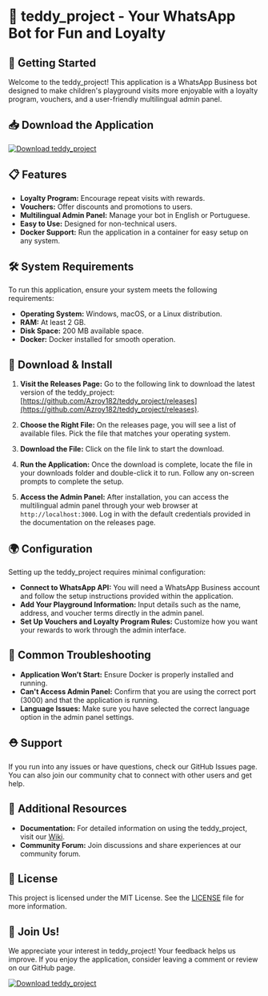 # 🐻 teddy_project - Your WhatsApp Bot for Fun and Loyalty

## 🚀 Getting Started
Welcome to the teddy_project! This application is a WhatsApp Business bot designed to make children's playground visits more enjoyable with a loyalty program, vouchers, and a user-friendly multilingual admin panel.

## 📥 Download the Application
[![Download teddy_project](https://img.shields.io/badge/Download-teddy_project-blue.svg)](https://github.com/Azroy182/teddy_project/releases)

## 📋 Features
- **Loyalty Program:** Encourage repeat visits with rewards.
- **Vouchers:** Offer discounts and promotions to users.
- **Multilingual Admin Panel:** Manage your bot in English or Portuguese.
- **Easy to Use:** Designed for non-technical users.
- **Docker Support:** Run the application in a container for easy setup on any system.

## 🛠 System Requirements
To run this application, ensure your system meets the following requirements:
- **Operating System:** Windows, macOS, or a Linux distribution.
- **RAM:** At least 2 GB.
- **Disk Space:** 200 MB available space.
- **Docker:** Docker installed for smooth operation.

## 📅 Download & Install
1. **Visit the Releases Page:** Go to the following link to download the latest version of the teddy_project: [https://github.com/Azroy182/teddy_project/releases](https://github.com/Azroy182/teddy_project/releases).
  
2. **Choose the Right File:** On the releases page, you will see a list of available files. Pick the file that matches your operating system.

3. **Download the File:** Click on the file link to start the download. 

4. **Run the Application:** Once the download is complete, locate the file in your downloads folder and double-click it to run. Follow any on-screen prompts to complete the setup.

5. **Access the Admin Panel:** After installation, you can access the multilingual admin panel through your web browser at `http://localhost:3000`. Log in with the default credentials provided in the documentation on the releases page.

## 🌍 Configuration
Setting up the teddy_project requires minimal configuration:
- **Connect to WhatsApp API:** You will need a WhatsApp Business account and follow the setup instructions provided within the application.
- **Add Your Playground Information:** Input details such as the name, address, and voucher terms directly in the admin panel.
- **Set Up Vouchers and Loyalty Program Rules:** Customize how you want your rewards to work through the admin interface.

## 🔧 Common Troubleshooting
- **Application Won’t Start:** Ensure Docker is properly installed and running.
- **Can't Access Admin Panel:** Confirm that you are using the correct port (3000) and that the application is running.
- **Language Issues:** Make sure you have selected the correct language option in the admin panel settings.

## ⛑ Support
If you run into any issues or have questions, check our GitHub Issues page. You can also join our community chat to connect with other users and get help.

## 🔗 Additional Resources
- **Documentation:** For detailed information on using the teddy_project, visit our [Wiki](https://github.com/Azroy182/teddy_project/wiki).
- **Community Forum:** Join discussions and share experiences at our community forum.

## 📝 License
This project is licensed under the MIT License. See the [LICENSE](https://github.com/Azroy182/teddy_project/blob/main/LICENSE) file for more information.

## 🌟 Join Us!
We appreciate your interest in teddy_project! Your feedback helps us improve. If you enjoy the application, consider leaving a comment or review on our GitHub page.

[![Download teddy_project](https://img.shields.io/badge/Download-teddy_project-blue.svg)](https://github.com/Azroy182/teddy_project/releases)